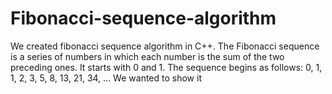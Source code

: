 # Fibonacci-sequence-algorithm
We created fibonacci sequence algorithm in C++. The Fibonacci sequence is a series of numbers in which each number is the sum of the two preceding ones. It starts with 0 and 1. The sequence begins as follows:
0, 1, 1, 2, 3, 5, 8, 13, 21, 34, ... We wanted to show it
